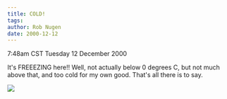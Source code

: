 ```yaml
---
title: COLD!
tags: 
author: Rob Nugen
date: 2000-12-12
---
```


<title>BRRrrrrrrr!!!!!</title>
<p class=date>7:48am CST Tuesday 12 December 2000</p>

<p>It's FREEEZING here!!  Well, not actually below 0 degrees C, but
not much above that, and too cold for my own good.  That's all there
is to say.</p>

<p><img src='/images/rob/wL-ROB.gif'/></p>

